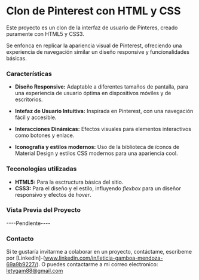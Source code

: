 # Clon de Pinterest con HTML y CSS
Este proyecto es un clon de la interfaz de usuario de Pinteres, creado puramente con HTML5 y CSS3.

Se enfonca en replicar la apariencia visual de Pinterest, ofreciendo una experiencia de navegación similar un diseño responsive y funcionalidades básicas. 

### Características

* **Diseño Responsive:** Adaptable a diferentes tamaños de pantalla, para una experiencia de usuario óptima en dispositivos móviles y de escritorios.
  
* **Intefaz de Usuario Intuitiva:** Inspirada en Pinterest, con una navegación fácil y accesible.

* **Interacciones Dinámicas:** Efectos visuales para elementos interactivos como botones y enlace.

*  **Iconografía y estilos modernos:** Uso de la biblioteca de íconos de Material Design y estilos CSS modernos para una apariencia cool.

### Teconologías utilizadas

+ **HTML5:** Para la esctructura básica del sitio.
+ **CSS3:** Para el diseño y el estilo, influyendo _flexbox_ para un diseñor responsivo y efectos de _hover_.

### Vista Previa del Proyecto

----Pendiente----


### Contacto
Si te gustaría invitarme a colaborar en un proyecto, contáctame, escribeme por [LinkedIn]-(www.linkedin.com/in/leticia-gamboa-mendoza-69a9b9227/). 
O puedes contactarme a mi correo electronico: letygam88@gmail.com
  
